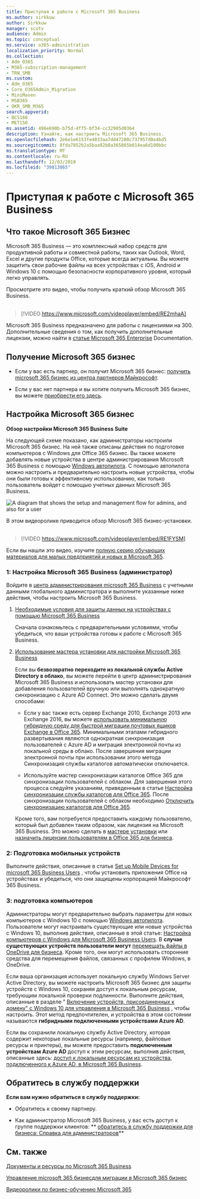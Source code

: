 ```yaml
---
title: Приступая к работе с Microsoft 365 Business
ms.author: sirkkuw
author: Sirkkuw
manager: scotv
audience: Admin
ms.topic: conceptual
ms.service: o365-administration
localization_priority: Normal
ms.collection:
- Adm_O365
- M365-subscription-management
- TRN_SMB
ms.custom:
- Adm_O365
- Core_O365Admin_Migration
- MiniMaven
- MSB365
- OKR_SMB_M365
search.appverid:
- BCS160
- MET150
ms.assetid: 496e690b-b75d-4ff5-bf34-cc32905d0364
description: Узнайте, как настроить Microsoft 365 Business.
ms.openlocfilehash: 2e6e1e6153fe4033aa7dd47280c737957d0e4bd5
ms.sourcegitcommit: 8fda7852b2a5baa92b8a365865b014ea6d100bbc
ms.translationtype: MT
ms.contentlocale: ru-RU
ms.lasthandoff: 12/03/2019
ms.locfileid: "39813065"
---
```

# <a name="get-started-with-microsoft-365-business"></a>Приступая к работе с Microsoft 365 Business

## <a name="what-is-microsoft-365-business"></a>Что такое Microsoft 365 Бизнес

Microsoft 365 Business — это комплексный набор средств для продуктивной работы и совместной работы, таких как Outlook, Word, Excel и другие продукты Office, которые всегда актуальны. Вы можете защитить свои рабочие файлы на всех устройствах с iOS, Android и Windows 10 с помощью безопасности корпоративного уровня, который легко управлять.

Просмотрите это видео, чтобы получить краткий обзор Microsoft 365 Business.<br><br>

> [!VIDEO https://www.microsoft.com/videoplayer/embed/RE2mhaA] 
  
Microsoft 365 Business предназначено для работы с лицензиями на 300. Дополнительные сведения о том, как получить дополнительные лицензии, можно найти в [статье Microsoft 365 Enterprise](https://go.microsoft.com/fwlink/p/?linkid=860986) Documentation. 
  
## <a name="get-microsoft-365-business"></a>Получение Microsoft 365 бизнес

- Если у вас есть партнер, он получит Microsoft 365 бизнес: [получить microsoft 365 бизнес из центра партнеров Майкрософт](get-microsoft-365-business.md).
    
- Если у вас нет партнера и вы хотите получить Microsoft 365 бизнес, вы можете [приобрести его здесь](https://www.microsoft.com/microsoft-365/business).
    
## <a name="set-up-microsoft-365-business"></a>Настройка Microsoft 365 бизнес

 **Обзор настройки Microsoft 365 Business Suite**
  
На следующей схеме показано, как администраторы настроили Microsoft 365 бизнес. На ней также описаны действия по подготовке компьютеров с Windows для Office 365 бизнес. Вы также можете добавлять новые устройства в центре администрирования Microsoft 365 Business с помощью [Windows автопилота](add-autopilot-devices-and-profile.md). С помощью автопилота можно настроить и предварительно настроить новые устройства, чтобы они были готовы к эффективному использованию, как только пользователь войдет с помощью учетных данных Microsoft 365 Business.
  
![A diagram that shows the setup and management flow for admins, and also for a user](media/249f81fc-7e79-44c7-8425-3a0b7b651c3b.png)

В этом видеоролике приводится обзор Microsoft 365 бизнес-установки.<br><br>

> [!VIDEO https://www.microsoft.com/videoplayer/embed/RE1FYSM] 

Если вы нашли это видео, изучите [полную серию обучающих материалов для малых предприятий и новых в Microsoft 365](https://support.office.com/article/6ab4bbcd-79cf-4000-a0bd-d42ce4d12816).

  
### <a name="1-set-up-microsoft-365-business-admin"></a>1: Настройка Microsoft 365 Business (администратор)

Войдите в [центр администрирования microsoft 365 Business](https://portal.office.com/adminportal/home) с учетными данными глобального администратора и выполните указанные ниже действия, чтобы настроить Microsoft 365 Business. 
  
1. [Необходимые условия для защиты данных на устройствах с помощью Microsoft 365 Business](pre-requisites-for-data-protection.md)
    
    Сначала ознакомьтесь с предварительными условиями, чтобы убедиться, что ваши устройства готовы к работе с Microsoft 365 Business.
    
2. [Использование мастера установки для настройки Microsoft 365 Business](set-up.md)
    
    Если вы **безвозвратно переходите из локальной службы Active Directory в облако**, вы можете перейти в центр администрирования Microsoft 365 Business и использовать мастер установки для добавления пользователей вручную или выполнять однократную синхронизацию с Azure AD Connect. Это можно сделать двумя способами: 
    
    - Если у вас также есть сервер Exchange 2010, Exchange 2013 или Exchange 2016, вы можете [использовать минимальную гибридную среду для быстрой миграции почтовых ящиков Exchange в Office 365](https://support.office.com/article/fdecceed-0702-4af3-85be-f2a0013937ef). Минимальными этапами гибридного развертывания являются однократная синхронизация пользователей с Azure AD и миграция электронной почты из локальной среды в облако. После завершения миграции электронной почты при использовании этого метода Синхронизация службы каталогов автоматически отключается.
    
    - Используйте мастер синхронизации каталогов Office 365 для синхронизации пользователей с облаком. Для завершения этого процесса следуйте указаниям, приведенным в статье [Настройка синхронизации службы каталогов для Office 365](https://support.office.com/article/1b3b5318-6977-42ed-b5c7-96fa74b08846). После синхронизации пользователей с облаком необходимо [Отключить синхронизацию каталогов для Office 365](https://support.office.com/article/ee5f861e-bd48-4267-83d1-a4ead4b4a00d).
    
    Кроме того, вам потребуется предоставить каждому пользователю, который был добавлен таким образом, как лицензия на Microsoft 365 Business. Это можно сделать в [мастере установки](set-up.md) или [назначить лицензии пользователям в Office 365 для бизнеса](https://support.office.com/article/997596B5-4173-4627-B915-36ABAC6786DC).
    
### <a name="2-prepare-mobile-devices"></a>2: Подготовка мобильных устройств

Выполните действия, описанные в статье [Set up Mobile Devices for microsoft 365 Business Users](set-up-mobile-devices.md) , чтобы установить приложения Office на устройствах и убедиться, что они защищены корпорацией Майкрософт 365 Business. 
  
### <a name="3-prepare-pcs"></a>3: подготовка компьютеров

Администраторы могут предварительно выбрать параметры для новых компьютеров с Windows 10 с помощью [Windows автопилота](add-autopilot-devices-and-profile.md). Пользователи могут настраивать существующие или новые устройства с Windows 10, выполнив действия, описанные в этой статье: [Настройка компьютеров с Windows для Microsoft 365 Business Users](set-up-windows-devices.md). В **случае существующих устройств пользователи могут** [перемещать файлы в OneDrive для бизнеса](move-files-to-onedrive.md). Кроме того, они могут использовать сторонние средства для перемещения файлов, связанных с профилем Windows, в OneDrive.
  
Если ваша организация использует локальную службу Windows Server Active Directory, вы можете настроить Microsoft 365 бизнес для защиты устройств с Windows 10, сохраняя доступ к локальным ресурсам, требующим локальной проверки подлинности. Выполните действия, описанные в разделе " [Включение устройств, присоединенных к домену" с Windows 10 для управления в Microsoft 365 Business](manage-windows-devices.md) , чтобы настроить. Этот метод предпочтителен, и устройства в этом состоянии называются **гибридными подключенными устройствами Azure AD**. 
  
Если вы сохранили локальную службу Active Directory, которая содержит некоторые локальные ресурсы (например, файловые ресурсы и принтеры), вы можете предоставить **подключенным устройствам Azure AD** доступ к этим ресурсам, выполнив действия, описанные здесь: [доступ к локальным ресурсам из устройства, подключенного к Azure AD, в Microsoft 365 Business](access-resources.md).
  
  
## <a name="contact-support"></a>Обратитесь в службу поддержки

 **Если вам нужно обратиться в службу поддержки:**
  
- Обратитесь к своему партнеру.
    
- Как администратор Microsoft 365 Business, у вас есть доступ к группе поддержки клиентов: ** [обратитесь в службу поддержки для бизнеса: Справка для администраторов](https://support.office.com/article/32a17ca7-6fa0-4870-8a8d-e25ba4ccfd4b)**
    
## <a name="see-also"></a>См. также

[Документы и ресурсы по Microsoft 365 Business](https://go.microsoft.com/fwlink/p/?linkid=853701)
  
[Управление microsoft 365 бизнес](manage.md)[для миграции в Microsoft 365 бизнес](migrate-to-microsoft-365-business.md)

[Видеоролики по бизнес-обучению Microsoft 365](https://support.office.com/article/6ab4bbcd-79cf-4000-a0bd-d42ce4d12816) 
